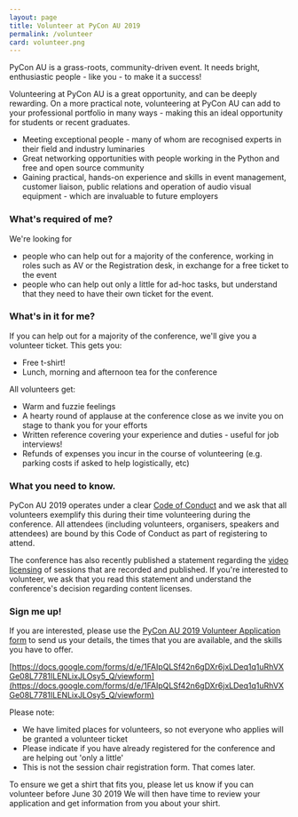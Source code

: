 ```yaml
---
layout: page
title: Volunteer at PyCon AU 2019
permalink: /volunteer
card: volunteer.png
---
```


PyCon AU is a grass-roots, community-driven event. It needs bright, enthusiastic people - like you - to make it a success!

Volunteering at PyCon AU is a great opportunity, and can be deeply rewarding. On a more practical note, volunteering at PyCon AU can add to your professional portfolio in many ways - making this an ideal opportunity for students or recent graduates.

* Meeting exceptional people - many of whom are recognised experts in their field and industry luminaries
* Great networking opportunities with people working in the Python and free and open source community
* Gaining practical, hands-on experience and skills in event management, customer liaison, public relations and operation of audio visual equipment - which are invaluable to future employers

### What's required of me?

We're looking for 
 * people who can help out for a majority of the conference, working in roles such as AV or the Registration desk, in exchange for a free ticket to the event
 * people who can help out only a little for ad-hoc tasks, but understand that they need to have their own ticket for the event. 

### What's in it for me?

If you can help out for a majority of the conference, we'll give you a volunteer ticket. This gets you: 

* Free t-shirt!
* Lunch, morning and afternoon tea for the conference

All volunteers get: 

* Warm and fuzzie feelings
* A hearty round of applause at the conference close as we invite you on stage to thank you for your efforts
* Written reference covering your experience and duties - useful for job interviews!
* Refunds of expenses you incur in the course of volunteering (e.g. parking costs if asked to help logistically, etc)

### What you need to know.

PyCon AU 2019 operates under a clear [Code of Conduct](https://2019.pycon-au.org/conduct/) and we ask that all volunteers exemplify this during their time volunteering during the conference. All attendees (including volunteers, organisers, speakers and attendees) are bound by this Code of Conduct as part of registering to attend.

The conference has also recently published a statement regarding the [video licensing](https://2019.pycon-au.org/news/video-licencing-changes/) of sessions that are recorded and published. If you're interested to volunteer, we ask that you read this statement and understand the conference's decision regarding content licenses.

### Sign me up!

If you are interested, please use the [PyCon AU 2019 Volunteer Application form](https://docs.google.com/forms/d/e/1FAIpQLSf42n6gDXr6jxLDeq1q1uRhVXGe08L7781ILENLixJLOsy5_Q/viewform) to send us your details, the times that you are available, and the skills you have to offer. 

[https://docs.google.com/forms/d/e/1FAIpQLSf42n6gDXr6jxLDeq1q1uRhVXGe08L7781ILENLixJLOsy5_Q/viewform](https://docs.google.com/forms/d/e/1FAIpQLSf42n6gDXr6jxLDeq1q1uRhVXGe08L7781ILENLixJLOsy5_Q/viewform)

Please note: 
* We have limited places for volunteers, so not everyone who applies will be granted a volunteer ticket
* Please indicate if you have already registered for the conference and are helping out 'only a little'
* This is not the session chair registration form. That comes later. 

To ensure we get a shirt that fits you, please let us know if you can volunteer before June 30 2019 We will then have time to review your application and get information from you about your shirt. 
